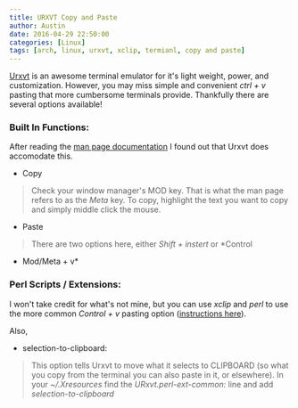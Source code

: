 ```yaml
---
title: URXVT Copy and Paste
author: Austin
date: 2016-04-29 22:50:00
categories: [Linux]
tags: [arch, linux, urxvt, xclip, termianl, copy and paste]
---
```


[Urxvt](https://wiki.archlinux.org/index.php/rxvt-unicode) is an 
awesome terminal emulator for it's light weight, power, and 
customization.  However, you may miss simple and convenient *ctrl + 
v* pasting that more cumbersome terminals provide.  Thankfully 
there are several options available!

### Built In Functions:

After reading the [man page 
documentation](http://pod.tst.eu/http://cvs.schmorp.de/rxvt-unicode/doc/rxvt.1.pod#THE_SELECTION_SELECTING_AND_PASTING_) 
I found out that Urxvt does accomodate this.

* Copy

> Check your window manager's MOD key.  That is what the man page 
refers to as the *Meta* key.  To copy, highlight the text you want 
to copy and simply middle click the mouse.

* Paste  

> There are two options here, either *Shift + instert* or *Control 
+ Mod/Meta + v*

### Perl Scripts / Extensions:

I won't take credit for what's not mine, but you can use *xclip* 
and *perl* to use the more common *Control + v* pasting option 
([instructions here](https://nixmeal.wordpress.com/2012/07/24/copypaste-text-in-urxvt-rxvt-unicode-using-keyboard/)).

Also,

* selection-to-clipboard:

> This option tells Urxvt to move what it selects to 
CLIPBOARD (so what you copy from the terminal you can also paste in 
it, or elsewhere).  In your *~/.Xresources* find the 
*URxvt.perl-ext-common:* line and add *selection-to-clipboard*
